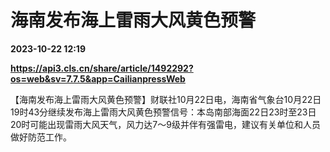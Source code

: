 # 海南发布海上雷雨大风黄色预警

**2023-10-22 12:19**

**https://api3.cls.cn/share/article/1492292?os=web&sv=7.7.5&app=CailianpressWeb**

【海南发布海上雷雨大风黄色预警】财联社10月22日电，海南省气象台10月22日19时43分继续发布海上雷雨大风黄色预警信号：本岛南部海面22日23时至23日20时可能出现雷雨大风天气，风力达7～9级并伴有强雷电，建议有关单位和人员做好防范工作。